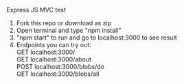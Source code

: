 Express JS MVC test

1. Fork this repo or download as zip  
2. Open terminal and type "npm install"  
3. "npm start" to run and go to localhost:3000 to see result  
4. Endpoints you can try out:  
    GET localhost:3000/              
    GET localhost:3000/about          
    POST localhost:3000/blobs/do     
    GET localhost:3000/blobs/all     
